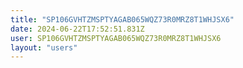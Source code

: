 ```yaml
---
title: "SP106GVHTZMSPTYAGAB065WQZ73R0MRZ8T1WHJSX6"
date: 2024-06-22T17:52:51.831Z
user: SP106GVHTZMSPTYAGAB065WQZ73R0MRZ8T1WHJSX6
layout: "users"
---
```

    